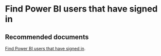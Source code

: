   <properties
	pageTitle="find power bi users who have signed in"
	description="find power bi users who have signed in"
	service="microsoft.PowerBIDedicated"
	resource="capacities"
	authors="pjfreitas"
	ms.author="pfreitas"	
	displayOrder="1160"
	selfHelpType="generic"
	supportTopicIds="32628104"
	productPesIds="16334"
	cloudEnvironments="public, MoonCake, fairfax" 
	articleId="d1ca6f57-2ffc-4a12-717d-9bd3b08bd869"
/>

# Find Power BI users that have signed in

## **Recommended documents**

[Find Power BI users that have signed in](https://docs.microsoft.com/power-bi/service-admin-access-usage).<br>